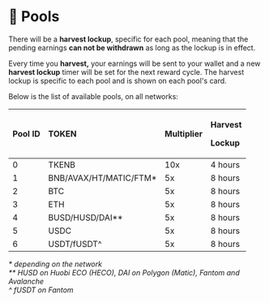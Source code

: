 # 🌾 Pools

There will be a **harvest lockup**, specific for each pool, meaning that the pending earnings **can not be withdrawn** as long as the lockup is in effect.

Every time you **harvest,** your earnings will be sent to your wallet and a new **harvest lockup** timer will be set for the next reward cycle. The harvest lockup is specific to each pool and is shown on each pool's card.

Below is the list of available pools, on all networks:

<table>
  <thead>
    <tr>
      <th style="text-align:left">Pool ID</th>
      <th style="text-align:left">TOKEN</th>
      <th style="text-align:left">Multiplier</th>
      <th style="text-align:left">
        <p>Harvest</p>
        <p>Lockup</p>
      </th>
    </tr>
  </thead>
  <tbody>
    <tr>
      <td style="text-align:left">0</td>
      <td style="text-align:left">TKENB</td>
      <td style="text-align:left">10x</td>
      <td style="text-align:left">4 hours</td>
    </tr>
    <tr>
      <td style="text-align:left">1</td>
      <td style="text-align:left">BNB/AVAX/HT/MATIC/FTM*</td>
      <td style="text-align:left">5x</td>
      <td style="text-align:left">8 hours</td>
    </tr>
    <tr>
      <td style="text-align:left">2</td>
      <td style="text-align:left">BTC</td>
      <td style="text-align:left">5x</td>
      <td style="text-align:left">8 hours</td>
    </tr>
    <tr>
      <td style="text-align:left">3</td>
      <td style="text-align:left">ETH</td>
      <td style="text-align:left">5x</td>
      <td style="text-align:left">8 hours</td>
    </tr>
    <tr>
      <td style="text-align:left">4</td>
      <td style="text-align:left">BUSD/HUSD/DAI**</td>
      <td style="text-align:left">5x</td>
      <td style="text-align:left">8 hours</td>
    </tr>
    <tr>
      <td style="text-align:left">5</td>
      <td style="text-align:left">USDC</td>
      <td style="text-align:left">5x</td>
      <td style="text-align:left">8 hours</td>
    </tr>
    <tr>
      <td style="text-align:left">6</td>
      <td style="text-align:left">USDT/fUSDT^</td>
      <td style="text-align:left">5x</td>
      <td style="text-align:left">8 hours</td>
    </tr>
  </tbody>
</table>

_\* depending on the network  
\*\* HUSD on Huobi ECO \(HECO\), DAI on Polygon \(Matic\), Fantom and Avalanche  
^ fUSDT on Fantom_

